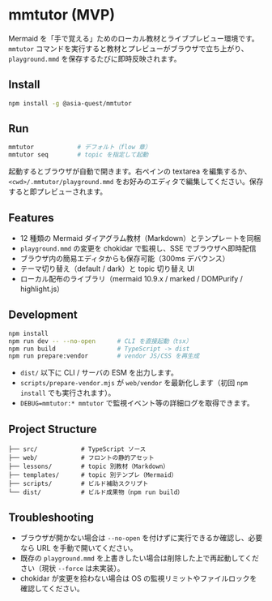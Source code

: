 # mmtutor (MVP)

Mermaid を「手で覚える」ためのローカル教材とライブプレビュー環境です。`mmtutor` コマンドを実行すると教材とプレビューがブラウザで立ち上がり、`playground.mmd` を保存するたびに即時反映されます。

## Install

```bash
npm install -g @asia-quest/mmtutor
```

## Run

```bash
mmtutor            # デフォルト（flow 章）
mmtutor seq        # topic を指定して起動
```

起動するとブラウザが自動で開きます。右ペインの textarea を編集するか、`<cwd>/.mmtutor/playground.mmd` をお好みのエディタで編集してください。保存すると即プレビューされます。

## Features

- 12 種類の Mermaid ダイアグラム教材（Markdown）とテンプレートを同梱
- `playground.mmd` の変更を chokidar で監視し、SSE でブラウザへ即時配信
- ブラウザ内の簡易エディタからも保存可能（300ms デバウンス）
- テーマ切り替え（default / dark）と topic 切り替え UI
- ローカル配布のライブラリ（mermaid 10.9.x / marked / DOMPurify / highlight.js）

## Development

```bash
npm install
npm run dev -- --no-open      # CLI を直接起動（tsx）
npm run build                 # TypeScript -> dist
npm run prepare:vendor        # vendor JS/CSS を再生成
```

- `dist/` 以下に CLI / サーバの ESM を出力します。
- `scripts/prepare-vendor.mjs` が `web/vendor` を最新化します（初回 `npm install` でも実行されます）。
- `DEBUG=mmtutor:* mmtutor` で監視イベント等の詳細ログを取得できます。

## Project Structure

```
├── src/            # TypeScript ソース
├── web/            # フロントの静的アセット
├── lessons/        # topic 別教材（Markdown）
├── templates/      # topic 別テンプレ（Mermaid）
├── scripts/        # ビルド補助スクリプト
└── dist/           # ビルド成果物（npm run build）
```

## Troubleshooting

- ブラウザが開かない場合は `--no-open` を付けずに実行できるか確認し、必要なら URL を手動で開いてください。
- 既存の `playground.mmd` を上書きしたい場合は削除した上で再起動してください（現状 `--force` は未実装）。
- chokidar が変更を拾わない場合は OS の監視リミットやファイルロックを確認してください。

